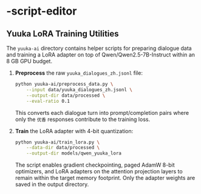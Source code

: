 # -script-editor

## Yuuka LoRA Training Utilities

The `yuuka-ai` directory contains helper scripts for preparing dialogue data and
training a LoRA adapter on top of Qwen/Qwen2.5-7B-Instruct within an 8 GB GPU
budget.

1. **Preprocess** the raw `yuuka_dialogues_zh.jsonl` file:

   ```bash
   python yuuka-ai/preprocess_data.py \
       --input data/yuuka_dialogues_zh.jsonl \
       --output-dir data/processed \
       --eval-ratio 0.1
   ```

   This converts each dialogue turn into prompt/completion pairs where only the
   `优香` responses contribute to the training loss.

2. **Train** the LoRA adapter with 4-bit quantization:

   ```bash
   python yuuka-ai/train_lora.py \
       --data-dir data/processed \
       --output-dir models/qwen_yuuka_lora
   ```

   The script enables gradient checkpointing, paged AdamW 8-bit optimizers, and
   LoRA adapters on the attention projection layers to remain within the target
   memory footprint. Only the adapter weights are saved in the output directory.
